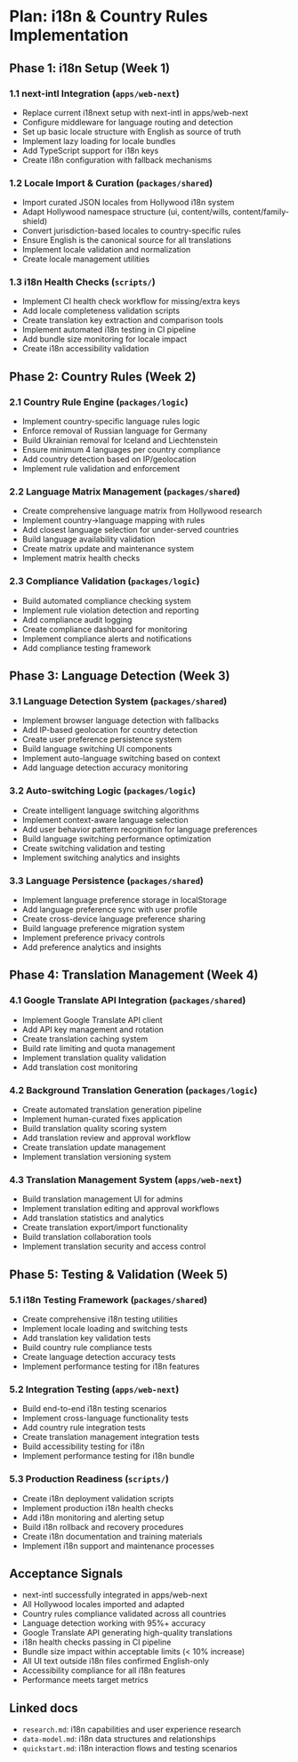 # Plan: i18n & Country Rules Implementation

## Phase 1: i18n Setup (Week 1)

### **1.1 next-intl Integration (`apps/web-next`)**

- Replace current i18next setup with next-intl in apps/web-next
- Configure middleware for language routing and detection
- Set up basic locale structure with English as source of truth
- Implement lazy loading for locale bundles
- Add TypeScript support for i18n keys
- Create i18n configuration with fallback mechanisms

### **1.2 Locale Import & Curation (`packages/shared`)**

- Import curated JSON locales from Hollywood i18n system
- Adapt Hollywood namespace structure (ui, content/wills, content/family-shield)
- Convert jurisdiction-based locales to country-specific rules
- Ensure English is the canonical source for all translations
- Implement locale validation and normalization
- Create locale management utilities

### **1.3 i18n Health Checks (`scripts/`)**

- Implement CI health check workflow for missing/extra keys
- Add locale completeness validation scripts
- Create translation key extraction and comparison tools
- Implement automated i18n testing in CI pipeline
- Add bundle size monitoring for locale impact
- Create i18n accessibility validation

## Phase 2: Country Rules (Week 2)

### **2.1 Country Rule Engine (`packages/logic`)**

- Implement country-specific language rules logic
- Enforce removal of Russian language for Germany
- Build Ukrainian removal for Iceland and Liechtenstein
- Ensure minimum 4 languages per country compliance
- Add country detection based on IP/geolocation
- Implement rule validation and enforcement

### **2.2 Language Matrix Management (`packages/shared`)**

- Create comprehensive language matrix from Hollywood research
- Implement country→language mapping with rules
- Add closest language selection for under-served countries
- Build language availability validation
- Create matrix update and maintenance system
- Implement matrix health checks

### **2.3 Compliance Validation (`packages/logic`)**

- Build automated compliance checking system
- Implement rule violation detection and reporting
- Add compliance audit logging
- Create compliance dashboard for monitoring
- Implement compliance alerts and notifications
- Add compliance testing framework

## Phase 3: Language Detection (Week 3)

### **3.1 Language Detection System (`packages/shared`)**

- Implement browser language detection with fallbacks
- Add IP-based geolocation for country detection
- Create user preference persistence system
- Build language switching UI components
- Implement auto-language switching based on context
- Add language detection accuracy monitoring

### **3.2 Auto-switching Logic (`packages/logic`)**

- Create intelligent language switching algorithms
- Implement context-aware language selection
- Add user behavior pattern recognition for language preferences
- Build language switching performance optimization
- Create switching validation and testing
- Implement switching analytics and insights

### **3.3 Language Persistence (`packages/shared`)**

- Implement language preference storage in localStorage
- Add language preference sync with user profile
- Create cross-device language preference sharing
- Build language preference migration system
- Implement preference privacy controls
- Add preference analytics and insights

## Phase 4: Translation Management (Week 4)

### **4.1 Google Translate API Integration (`packages/shared`)**

- Implement Google Translate API client
- Add API key management and rotation
- Create translation caching system
- Build rate limiting and quota management
- Implement translation quality validation
- Add translation cost monitoring

### **4.2 Background Translation Generation (`packages/logic`)**

- Create automated translation generation pipeline
- Implement human-curated fixes application
- Build translation quality scoring system
- Add translation review and approval workflow
- Create translation update management
- Implement translation versioning system

### **4.3 Translation Management System (`apps/web-next`)**

- Build translation management UI for admins
- Implement translation editing and approval workflows
- Add translation statistics and analytics
- Create translation export/import functionality
- Build translation collaboration tools
- Implement translation security and access control

## Phase 5: Testing & Validation (Week 5)

### **5.1 i18n Testing Framework (`packages/shared`)**

- Create comprehensive i18n testing utilities
- Implement locale loading and switching tests
- Add translation key validation tests
- Build country rule compliance tests
- Create language detection accuracy tests
- Implement performance testing for i18n features

### **5.2 Integration Testing (`apps/web-next`)**

- Build end-to-end i18n testing scenarios
- Implement cross-language functionality tests
- Add country rule integration tests
- Create translation management integration tests
- Build accessibility testing for i18n
- Implement performance testing for i18n bundle

### **5.3 Production Readiness (`scripts/`)**

- Create i18n deployment validation scripts
- Implement production i18n health checks
- Add i18n monitoring and alerting setup
- Build i18n rollback and recovery procedures
- Create i18n documentation and training materials
- Implement i18n support and maintenance processes

## Acceptance Signals

- next-intl successfully integrated in apps/web-next
- All Hollywood locales imported and adapted
- Country rules compliance validated across all countries
- Language detection working with 95%+ accuracy
- Google Translate API generating high-quality translations
- i18n health checks passing in CI pipeline
- Bundle size impact within acceptable limits (< 10% increase)
- All UI text outside i18n files confirmed English-only
- Accessibility compliance for all i18n features
- Performance meets target metrics

## Linked docs

- `research.md`: i18n capabilities and user experience research
- `data-model.md`: i18n data structures and relationships
- `quickstart.md`: i18n interaction flows and testing scenarios
